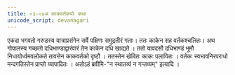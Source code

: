 ```yaml
---
title: ०३-०४अ काकवर्तकयोः कथा
unicode_script: devanagari
---
```


एकदा भगवतो गरुडस्य यात्राप्रसंगेन सर्वे पक्षिणः समुद्रतीरं गताः। ततः काकेन सह वर्तकश्चलितः। अथ गोपालस्य गच्छतो दधिभाण्डाद्वारंवारं तेन काकेन दधि खाद्यते । ततो यावदसौ दधिभाण्डं भूमौ निधायोर्ध्वमवलोकते तावत्तेन काकवर्तको दृष्टौ । ततस्तेन खेदितः काकः पलायितः । वर्तकः स्वभावनिरपराधो मन्दगतिस्तेन प्राप्तो व्यापादितः । अतोऽहं ब्रवीमि-"न स्थातव्यं न गन्तव्यम्" इत्यादि ।
